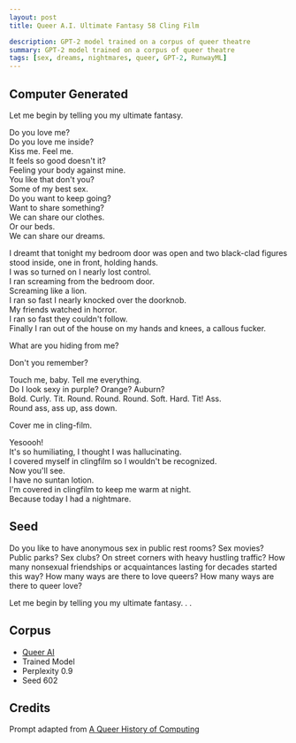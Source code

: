 ```yaml
---
layout: post
title: Queer A.I. Ultimate Fantasy 58 Cling Film

description: GPT-2 model trained on a corpus of queer theatre
summary: GPT-2 model trained on a corpus of queer theatre
tags: [sex, dreams, nightmares, queer, GPT-2, RunwayML]
---
```


## Computer Generated

Let me begin by telling you my ultimate fantasy.

Do you love me?<br/>
Do you love me inside?<br/>
Kiss me. Feel me.<br/>
It feels so good doesn't it?<br/> Feeling your body against mine.<br/>
You like that don't you?<br/> Some of my best sex.<br/>
Do you want to keep going?<br/>
Want to share something?<br/> We can share our clothes.<br/> Or our beds.<br/> We can share our dreams.

I dreamt that tonight my bedroom door was open and two black-clad figures stood inside, one in front, holding hands.<br/> I was so turned on I nearly lost control.<br/> I ran screaming from the bedroom door.<br/> Screaming like a lion.<br/> I ran so fast I nearly knocked over the doorknob.<br/> My friends watched in horror.<br/> I ran so fast they couldn't follow.<br/> Finally I ran out of the house on my hands and knees, a callous fucker.

What are you hiding from me?

Don't you remember?

Touch me, baby. Tell me everything.<br/> Do I look sexy in purple? Orange? Auburn?<br/> Bold. Curly. Tit. Round. Round. Round. Soft. Hard. Tit! Ass.<br/> Round ass, ass up, ass down.

Cover me in cling-film.

Yesoooh!<br/> It's so humiliating, I thought I was hallucinating.<br/> I covered myself in clingfilm so I wouldn't be recognized.<br/> Now you'll see.<br/> I have no suntan lotion.<br/> I'm covered in clingfilm to keep me warm at night.<br/> Because today I had a nightmare.

## Seed

Do you like to have anonymous sex in public rest rooms? Sex movies? Public parks? Sex clubs? On street corners with heavy hustling traffic? How many nonsexual friendships or acquaintances lasting for decades started this way? How many ways are there to love queers? How many ways are there to queer love?

Let me begin by telling you my ultimate fantasy. . .

## Corpus

- [Queer AI](/queerai)
- Trained Model
- Perplexity 0.9
- Seed 602

## Credits

Prompt adapted from [A Queer History of Computing](https://rhizome.org/editorial/2013/feb/19/queer-computing-1/)

